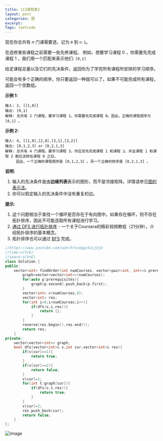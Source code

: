 ```yaml
---
title: 113课程表2
layout: post
categories: 图
excerpt: 
Tags: leetcode
---
```


现在你总共有 *n* 门课需要选，记为 `0` 到 `n-1`。

在选修某些课程之前需要一些先修课程。 例如，想要学习课程 0 ，你需要先完成课程 1 ，我们用一个匹配来表示他们: `[0,1]`

给定课程总量以及它们的先决条件，返回你为了学完所有课程所安排的学习顺序。

可能会有多个正确的顺序，你只要返回一种就可以了。如果不可能完成所有课程，返回一个空数组。

**示例 1:**

```
输入: 2, [[1,0]] 
输出: [0,1]
解释: 总共有 2 门课程。要学习课程 1，你需要先完成课程 0。因此，正确的课程顺序为 [0,1] 。
```

**示例 2:**

```
输入: 4, [[1,0],[2,0],[3,1],[3,2]]
输出: [0,1,2,3] or [0,2,1,3]
解释: 总共有 4 门课程。要学习课程 3，你应该先完成课程 1 和课程 2。并且课程 1 和课程 2 都应该排在课程 0 之后。
     因此，一个正确的课程顺序是 [0,1,2,3] 。另一个正确的排序是 [0,2,1,3] 。
```

**说明:**

1. 输入的先决条件是由**边缘列表**表示的图形，而不是邻接矩阵。详情请参见[图的表示法](http://blog.csdn.net/woaidapaopao/article/details/51732947)。
2. 你可以假定输入的先决条件中没有重复的边。

**提示:**

1. 这个问题相当于查找一个循环是否存在于有向图中。如果存在循环，则不存在拓扑排序，因此不可能选取所有课程进行学习。
2. [通过 DFS 进行拓扑排序](https://www.coursera.org/specializations/algorithms) - 一个关于Coursera的精彩视频教程（21分钟），介绍拓扑排序的基本概念。
3. 拓扑排序也可以通过 [BFS](https://baike.baidu.com/item/%E5%AE%BD%E5%BA%A6%E4%BC%98%E5%85%88%E6%90%9C%E7%B4%A2/5224802?fr=aladdin&fromid=2148012&fromtitle=%E5%B9%BF%E5%BA%A6%E4%BC%98%E5%85%88%E6%90%9C%E7%B4%A2) 完成。

```c++
//https://www.youtube.com/watch?v=Qqgck2ijUjU
//time:o(V+E)
//space:o(V+E)
class Solution {
public:
    vector<int> findOrder(int numCourses, vector<pair<int, int>>& prerequisites) {
        graph=vector<vector<int>>(numCourses);
        for(auto p:prerequisites){
            graph[p.second].push_back(p.first);
        }
        vector<int> v(numCourses,0);
        vector<int> res;
        for(int i=0;i<numCourses;i++){
            if(dfs(v,i,res)){
                return {};
            }
        }
        reverse(res.begin(),res.end());
        return res;
    }
private:
    vector<vector<int>> graph;
    bool dfs(vector<int>& v,int cur,vector<int>& res){
        if(v[cur]==1){
            return true;
        }
        if(v[cur]==2){
            return false;
        }
        v[cur]=1;
        for(int t:graph[cur]){
            if(dfs(v,t,res)){
                return true;
            }
        }
        v[cur]=2;
        res.push_back(cur);
        return false;
    }
};
```

![image](https://ws2.sinaimg.cn/large/006tNc79ly1g2b8idufsuj30qo0f040e.jpg)

